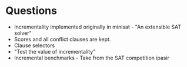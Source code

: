 # Questions

- Incrementality implemented originally in minisat - "An extensible SAT solver"
- Scores and all conflict clauses are kept.
- Clause selectors
- "Test the value of incrementality" 
- Incremental benchmarks - Take from the SAT competition ipasir
